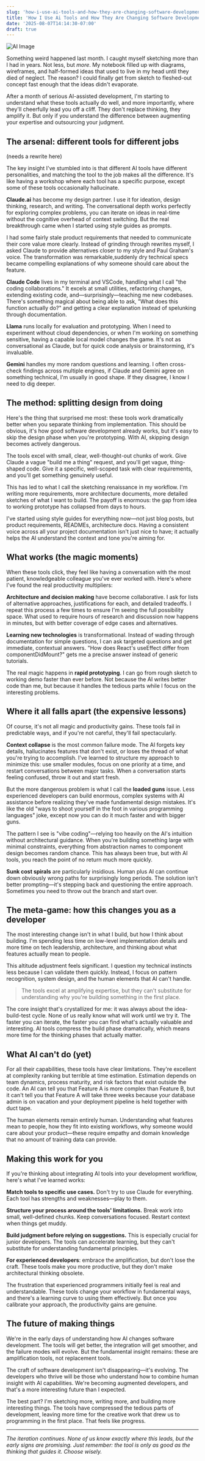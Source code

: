 ```yaml
---
slug: 'how-i-use-ai-tools-and-how-they-are-changing-software-development'
title: 'How I Use Ai Tools and How They Are Changing Software Development'
date: '2025-08-07T14:14:30-07:00'
draft: true
---
```



<img src="http://images.warpedvisions.org/2025/07/ai-dream-wide.jpg" alt="AI Image" />

Something weird happened last month. I caught myself sketching more than I had in years. Not less, but *more*. My notebook filled up with diagrams, wireframes, and half-formed ideas that used to live in my head until they died of neglect. The reason? I could finally get from sketch to fleshed-out concept fast enough that the ideas didn't evaporate.

After a month of serious AI-assisted development, I'm starting to understand what these tools actually do well, and more importantly, where they'll cheerfully lead you off a cliff. They don't replace thinking, they amplify it. But only if you understand the difference between augmenting your expertise and outsourcing your judgment.

## The arsenal: different tools for different jobs

(needs a rewrite here)

The key insight I've stumbled into is that different AI tools have different personalities, and matching the tool to the job makes all the difference. It's like having a workshop where each tool has a specific purpose, except some of these tools occasionally hallucinate.

**Claude.ai** has become my design partner. I use it for ideation, design thinking, research, and writing. The conversational depth works perfectly for exploring complex problems, you can iterate on ideas in real-time without the cognitive overhead of context switching. But the real breakthrough came when I started using style guides as prompts.

I had some fairly stale product requirements that needed to communicate their core value more clearly. Instead of grinding through rewrites myself, I asked Claude to provide alternatives closer to my style and Paul Graham's voice. The transformation was remarkable,suddenly dry technical specs became compelling explanations of why someone should care about the feature.

**Claude Code** lives in my terminal and VSCode, handling what I call "the coding collaborations." It excels at small utilities, refactoring changes, extending existing code, and—surprisingly—teaching me new codebases. There's something magical about being able to ask, "What does this function actually do?" and getting a clear explanation instead of spelunking through documentation.

**Llama** runs locally for evaluation and prototyping. When I need to experiment without cloud dependencies, or when I'm working on something sensitive, having a capable local model changes the game. It's not as conversational as Claude, but for quick code analysis or brainstorming, it's invaluable.

**Gemini** handles my more random questions and learning. I often cross-check findings across multiple engines, if Claude and Gemini agree on something technical, I'm usually in good shape. If they disagree, I know I need to dig deeper.

## The method: splitting design from doing

Here's the thing that surprised me most: these tools work dramatically better when you separate thinking from implementation. This should be obvious, it's how good software development already works, but it's easy to skip the design phase when you're prototyping. With AI, skipping design becomes actively dangerous.

The tools excel with small, clear, well-thought-out chunks of work. Give Claude a vague "build me a thing" request, and you'll get vague, thing-shaped code. Give it a specific, well-scoped task with clear requirements, and you'll get something genuinely useful.

This has led to what I call the sketching renaissance in my workflow. I'm writing more requirements, more architecture documents, more detailed sketches of what I want to build. The payoff is enormous: the gap from idea to working prototype has collapsed from days to hours.

I've started using style guides for everything now—not just blog posts, but product requirements, READMEs, architecture docs. Having a consistent voice across all your project documentation isn't just nice to have; it actually helps the AI understand the context and tone you're aiming for.

## What works (the magic moments)

When these tools click, they feel like having a conversation with the most patient, knowledgeable colleague you've ever worked with. Here's where I've found the real productivity multipliers:

**Architecture and decision making** have become collaborative. I ask for lists of alternative approaches, justifications for each, and detailed tradeoffs. I repeat this process a few times to ensure I'm seeing the full possibility space. What used to require hours of research and discussion now happens in minutes, but with better coverage of edge cases and alternatives.

**Learning new technologies** is transformational. Instead of wading through documentation for simple questions, I can ask targeted questions and get immediate, contextual answers. "How does React's useEffect differ from componentDidMount?" gets me a precise answer instead of generic tutorials.

The real magic happens in **rapid prototyping**. I can go from rough sketch to working demo faster than ever before. Not because the AI writes better code than me, but because it handles the tedious parts while I focus on the interesting problems.

## Where it all falls apart (the expensive lessons)

Of course, it's not all magic and productivity gains. These tools fail in predictable ways, and if you're not careful, they'll fail spectacularly.

**Context collapse** is the most common failure mode. The AI forgets key details, hallucinates features that don't exist, or loses the thread of what you're trying to accomplish. I've learned to structure my approach to minimize this: use smaller modules, focus on one priority at a time, and restart conversations between major tasks. When a conversation starts feeling confused, throw it out and start fresh.

But the more dangerous problem is what I call the **loaded guns** issue. Less experienced developers can build enormous, complex systems with AI assistance before realizing they've made fundamental design mistakes. It's like the old "ways to shoot yourself in the foot in various programming languages" joke, except now you can do it much faster and with bigger guns.

The pattern I see is "vibe coding"—relying too heavily on the AI's intuition without architectural guidance. When you're building something large with minimal constraints, everything from abstraction names to component design becomes random chance. This has always been true, but with AI tools, you reach the point of no return much more quickly.

**Sunk cost spirals** are particularly insidious. Human plus AI can continue down obviously wrong paths for surprisingly long periods. The solution isn't better prompting—it's stepping back and questioning the entire approach. Sometimes you need to throw out the branch and start over.

## The meta-game: how this changes you as a developer

The most interesting change isn't in what I build, but how I think about building. I'm spending less time on low-level implementation details and more time on tech leadership, architecture, and thinking about what features actually mean to people.

This altitude adjustment feels significant. I question my technical instincts less because I can validate them quickly. Instead, I focus on pattern recognition, system design, and the human elements that AI can't handle.

> The tools excel at amplifying expertise, but they can't substitute for understanding why you're building something in the first place.

The core insight that's crystallized for me: it was always about the idea-build-test cycle. None of us really know what will work until we try it. The faster you can iterate, the faster you can find what's actually valuable and interesting. AI tools compress the build phase dramatically, which means more time for the thinking phases that actually matter.

## What AI can't do (yet)

For all their capabilities, these tools have clear limitations. They're excellent at complexity ranking but terrible at time estimation. Estimation depends on team dynamics, process maturity, and risk factors that exist outside the code. An AI can tell you that Feature A is more complex than Feature B, but it can't tell you that Feature A will take three weeks because your database admin is on vacation and your deployment pipeline is held together with duct tape.

The human elements remain entirely human. Understanding what features mean to people, how they fit into existing workflows, why someone would care about your product—these require empathy and domain knowledge that no amount of training data can provide.

## Making this work for you

If you're thinking about integrating AI tools into your development workflow, here's what I've learned works:

**Match tools to specific use cases.** Don't try to use Claude for everything. Each tool has strengths and weaknesses—play to them.

**Structure your process around the tools' limitations.** Break work into small, well-defined chunks. Keep conversations focused. Restart context when things get muddy.

**Build judgment before relying on suggestions.** This is especially crucial for junior developers. The tools can accelerate learning, but they can't substitute for understanding fundamental principles.

**For experienced developers**: embrace the amplification, but don't lose the craft. These tools make you more productive, but they don't make architectural thinking obsolete.

The frustration that experienced programmers initially feel is real and understandable. These tools change your workflow in fundamental ways, and there's a learning curve to using them effectively. But once you calibrate your approach, the productivity gains are genuine.

## The future of making things

We're in the early days of understanding how AI changes software development. The tools will get better, the integration will get smoother, and the failure modes will evolve. But the fundamental insight remains: these are amplification tools, not replacement tools.

The craft of software development isn't disappearing—it's evolving. The developers who thrive will be those who understand how to combine human insight with AI capabilities. We're becoming augmented developers, and that's a more interesting future than I expected.

The best part? I'm sketching more, writing more, and building more interesting things. The tools have compressed the tedious parts of development, leaving more time for the creative work that drew us to programming in the first place. That feels like progress.

---

*The iteration continues. None of us know exactly where this leads, but the early signs are promising. Just remember: the tool is only as good as the thinking that guides it. Choose wisely.*
